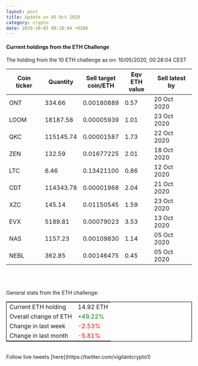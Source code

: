 ```yaml
---
layout: post
title: Update on 05 Oct 2020
category: crypto
date: 2020-10-05 00:28:04 +0200
---
```

<!-- Global site tag (gtag.js) - Google Analytics -->
<script async src="https://www.googletagmanager.com/gtag/js?id=UA-103831149-5"></script>
<script>
  window.dataLayer = window.dataLayer || [];
  function gtag(){dataLayer.push(arguments);}
  gtag('js', new Date());

  gtag('config', 'UA-103831149-5');
</script>


#### Current holdings from the ETH Challenge

The holding from the 10 ETH challenge as on: 10/05/2020, 00:28:04 CEST

|Coin ticker|Quantity|Sell target<br>coin/ETH|Eqv ETH<br>value|Sell latest by|
|-----------|--------|-----------|-----------|--------------|
ONT|334.66|  0.00180889|0.57|20 Oct 2020|
LOOM|18187.58|  0.00005939|1.01|23 Oct 2020|
QKC|115145.74|  0.00001587|1.73|22 Oct 2020|
ZEN|132.59|  0.01677225|2.01|18 Oct 2020|
LTC|6.46|  0.13421100|0.86|12 Oct 2020|
CDT|114343.78|  0.00001968|2.04|21 Oct 2020|
XZC|145.14|  0.01150545|1.59|23 Oct 2020|
EVX|5189.81|  0.00079023|3.53|13 Oct 2020|
NAS|1157.23|  0.00109830|1.14|05 Oct 2020|
NEBL|362.85|  0.00146475|0.45|05 Oct 2020|

<br>
<br>
<br>
General stats from the ETH challenge:

<table style="border:1px solid black;margin-left:auto;margin-right:auto;">
	<tbody>
	<tr>
		<td>Current ETH holding</td>
		<td>     14.92 ETH</td>
	</tr>
	<tr>
		<td>Overall change of ETH</td>
		<td><font color="green">+49.22%</font></td>
	</tr>
	<tr>
		<td>Change in last week</td>
		<td><font color="red">-2.53%</font></td>
	</tr>
	<tr>
		<td>Change in last month</td>
		<td><font color="red">-5.81%</font></td>
	</tr>
	</tbody>
</table>

<br>
Follow live tweets [here](https://twitter.com/vigilantcrypto1)
<br>
<br>